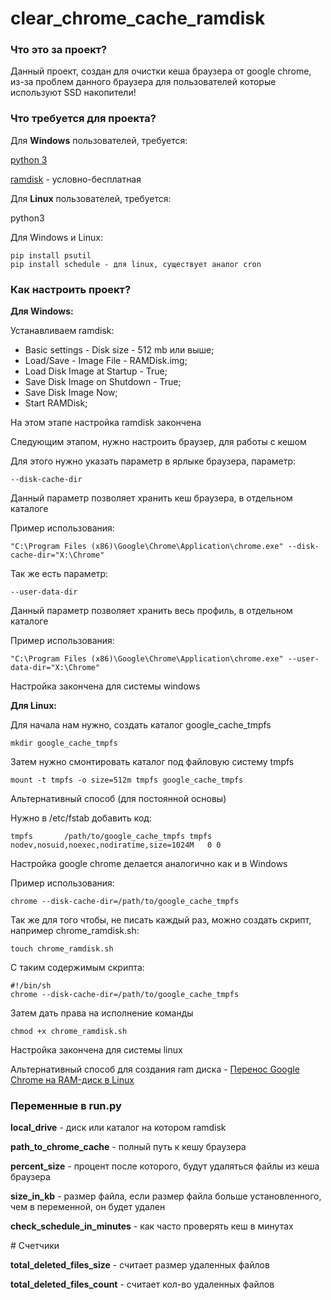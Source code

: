 # clear_chrome_cache_ramdisk
<h3><b>Что это за проект?</b></h3>
<p>Данный проект, создан для очистки кеша браузера от google chrome, из-за проблем данного браузера для пользователей которые используют SSD накопители!</p>
<h3><b>Что требуется для проекта?</b></h3>
<p>Для <b>Windows</b> пользователей, требуется:</p>
<p><a href="https://www.python.org/downloads/release">python 3</a></p>
<p><a href="http://memory.dataram.com/products-and-services/software/ramdisk">ramdisk</a> - условно-бесплатная</p>
<p>Для <b>Linux</b> пользователей, требуется:</p>
<p>python3</p>
<p>Для Windows и Linux:</p>
<pre>
<code>pip install psutil</code>
<code>pip install schedule - для linux, существует аналог cron</code>
</pre>
<h3><b>Как настроить проект?</b></h3>
<p><b>Для Windows:</b></p>
<p>Устанавливаем ramdisk:</p>
<ul>
<li>Basic settings - Disk size - 512 mb или выше;</li>
<li>Load/Save - Image File - RAMDisk.img;</li>
<li>Load Disk Image at Startup - True;</li>
<li>Save Disk Image on Shutdown - True;</li>
<li>Save Disk Image Now;</li>
<li>Start RAMDisk;</li>
</ul>
<p>На этом этапе настройка ramdisk закончена</p>
<p>Следующим этапом, нужно настроить браузер, для работы с кешом</p>
<p>Для этого нужно указать параметр в ярлыке браузера, параметр:</p>
<pre><code>--disk-cache-dir</code></pre>
<p>Данный параметр позволяет хранить кеш браузера, в отдельном каталоге</p>
<p>Пример использования:</p>
<pre><code>"C:\Program Files (x86)\Google\Chrome\Application\chrome.exe" --disk-cache-dir="X:\Chrome"</code></pre>
<p>Так же есть параметр:</p>
<pre><code>--user-data-dir</code></pre>
<p>Данный параметр позволяет хранить весь профиль, в отдельном каталоге</p>
<p>Пример использования:</p>
<pre><code>"C:\Program Files (x86)\Google\Chrome\Application\chrome.exe" --user-data-dir="X:\Chrome"</code></pre>
<p>Настройка закончена для системы windows</p>
<p><b>Для Linux:</b></p>
<p>Для начала нам нужно, создать каталог google_cache_tmpfs</p>
<p><pre><code>mkdir google_cache_tmpfs</code></pre></p>
<p>Затем нужно смонтировать каталог под файловую систему tmpfs</p>
<pre><code>mount -t tmpfs -o size=512m tmpfs google_cache_tmpfs</code></pre>
<p>Альтернативный способ (для постоянной основы)</p>
<p>Нужно в /etc/fstab добавить код:</p>
<pre><code>tmpfs       /path/to/google_cache_tmpfs tmpfs   nodev,nosuid,noexec,nodiratime,size=1024M   0 0</code></pre>
<p>Настройка google chrome делается аналогично как и в Windows</p>
<p>Пример использования:</p>
<pre><code>chrome --disk-cache-dir=/path/to/google_cache_tmpfs</code></pre>
<p>Так же для того чтобы, не писать каждый раз, можно создать скрипт, например chrome_ramdisk.sh:</p>
<pre><code>touch chrome_ramdisk.sh</code></pre>
<p>С таким содержимым скрипта:</p>
<pre>
<code>#!/bin/sh</code>
<code>chrome --disk-cache-dir=/path/to/google_cache_tmpfs</code>
</pre>
<p>Затем дать права на исполнение команды</p>
<pre><code>сhmod +x chrome_ramdisk.sh</code></pre>
<p>Настройка закончена для системы linux</p>
<p>Альтернативный способ для создания ram диска - <a href="https://habrahabr.ru/post/205158/">Перенос Google Chrome на RAM-диск в Linux</a></p>
<h3><b>Переменные в run.py</b></h3>
<p><b>local_drive</b> - диск или каталог на котором ramdisk</p>
<p><b>path_to_chrome_cache</b> - полный путь к кешу браузера</p>
<p><b>percent_size</b> - процент после которого, будут удаляться файлы из кеша браузера</p>
<p><b>size_in_kb</b> - размер файла, если размер файла больше установленного, чем в переменной, он будет удален</p>
<p><b>check_schedule_in_minutes</b> - как часто проверять кеш в минутах</p>
# Счетчики
<p><b>total_deleted_files_size</b> - считает размер удаленных файлов</p>
<p><b>total_deleted_files_count</b> - cчитает кол-во удаленных файлов</p>

